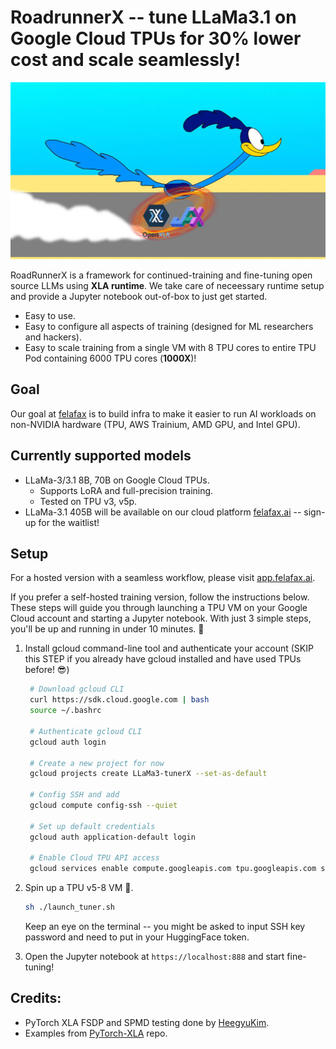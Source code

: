 # RoadrunnerX -- tune LLaMa3.1 on Google Cloud TPUs for 30% lower cost and scale seamlessly!

![image](./assets/image.jpg)

RoadRunnerX is a framework for continued-training and fine-tuning open source LLMs using **XLA runtime**. We take care of neceessary runtime setup and provide a Jupyter notebook out-of-box to just get started.
- Easy to use.
- Easy to configure all aspects of training (designed for ML researchers and hackers).
- Easy to scale training from a single VM with 8 TPU cores to entire TPU Pod containing 6000 TPU cores (**1000X**)!

## Goal
Our goal at [felafax](https://felafax.ai) is to build infra to make it easier to run AI workloads on non-NVIDIA hardware (TPU, AWS Trainium, AMD GPU, and Intel GPU).

## Currently supported models

- LLaMa-3/3.1 8B, 70B on Google Cloud TPUs. 
  - Supports LoRA and full-precision training.
  - Tested on TPU v3, v5p.
- LLaMa-3.1 405B will be available on our cloud platform [felafax.ai](https://felafax.ai) -- sign-up for the waitlist!

## Setup

For a hosted version with a seamless workflow, please visit [app.felafax.ai](https://app.felafax.ai). 

If you prefer a self-hosted training version, follow the instructions below. These steps will guide you through launching a TPU VM on your Google Cloud account and starting a Jupyter notebook. With just 3 simple steps, you'll be up and running in under 10 minutes. 🚀

1. Install gcloud command-line tool and authenticate your account (SKIP this STEP if you already have gcloud installed and have used TPUs before! 😎)

   ```bash
    # Download gcloud CLI
    curl https://sdk.cloud.google.com | bash
    source ~/.bashrc

    # Authenticate gcloud CLI
    gcloud auth login

    # Create a new project for now
    gcloud projects create LLaMa3-tunerX --set-as-default

    # Config SSH and add
    gcloud compute config-ssh --quiet
   
    # Set up default credentials
    gcloud auth application-default login

    # Enable Cloud TPU API access
    gcloud services enable compute.googleapis.com tpu.googleapis.com storage-component.googleapis.com aiplatform.googleapis.com
   ```

2. Spin up a TPU v5-8 VM 🤠.

    ```bash
    sh ./launch_tuner.sh
    ```
    Keep an eye on the terminal -- you might be asked to input SSH key password and need to put in your HuggingFace token. 

3. Open the Jupyter notebook at `https://localhost:888` and start fine-tuning!

## Credits:
- PyTorch XLA FSDP and SPMD testing done by [HeegyuKim](https://github.com/HeegyuKim/torch-xla-SPMD).
- Examples from [PyTorch-XLA](https://github.com/pytorch/xla/) repo.
